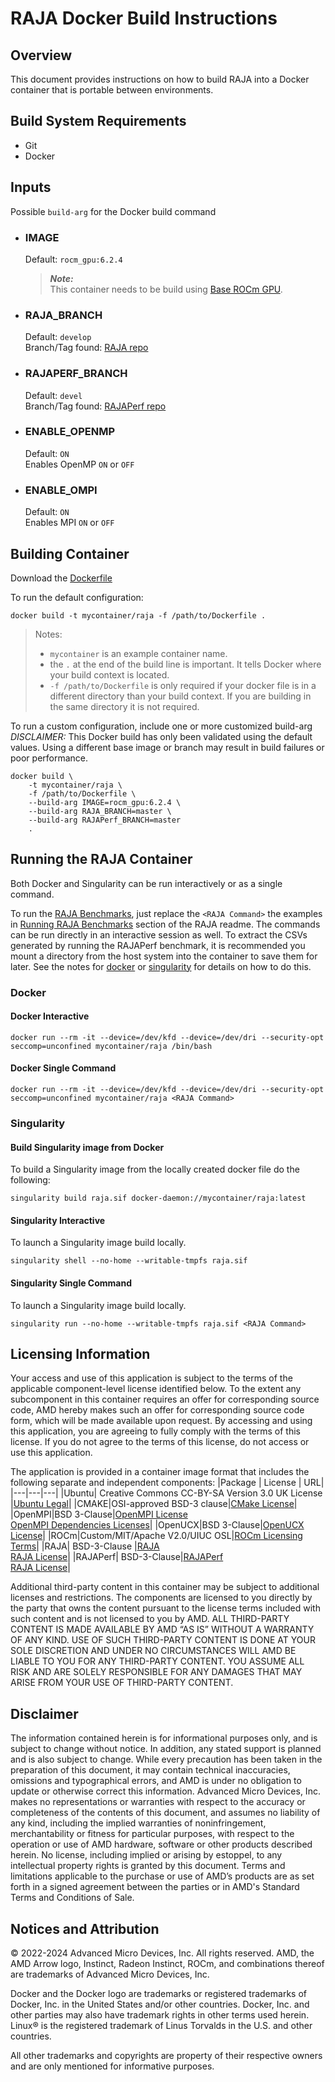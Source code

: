 # RAJA Docker Build Instructions 

## Overview
This document provides instructions on how to build RAJA into a Docker container that is portable between environments.

## Build System Requirements
- Git
- Docker

## Inputs
Possible `build-arg` for the Docker build command  

- ### IMAGE
    Default: `rocm_gpu:6.2.4`  
    > ***Note:***  
    >  This container needs to be build using [Base ROCm GPU](/base-gpu-mpi-rocm-docker/Dockerfile).

- ### RAJA_BRANCH
    Default: `develop`  
    Branch/Tag found: [RAJA repo]( https://github.com/LLNL/raja.git)

- ### RAJAPERF_BRANCH
    Default: `devel`  
    Branch/Tag found: [RAJAPerf repo]( https://github.com/LLNL/rajaperf.git)
- ### ENABLE_OPENMP
    Default: `ON`  
    Enables OpenMP `ON` or `OFF`

- ### ENABLE_OMPI
    Default: `ON`  
    Enables MPI `ON` or `OFF`


## Building Container
Download the [Dockerfile](/RAJA/docker/Dockerfile)

To run the default configuration:
```
docker build -t mycontainer/raja -f /path/to/Dockerfile . 
```
> Notes:  
>- `mycontainer` is an example container name.
>- the `.` at the end of the build line is important. It tells Docker where your build context is located.
>- `-f /path/to/Dockerfile` is only required if your docker file is in a different directory than your build context. If you are building in the same directory it is not required. 

To run a custom configuration, include one or more customized build-arg  
*DISCLAIMER:* This Docker build has only been validated using the default values. Using a different base image or branch may result in build failures or poor performance.  
```
docker build \
    -t mycontainer/raja \
    -f /path/to/Dockerfile \
    --build-arg IMAGE=rocm_gpu:6.2.4 \
    --build-arg RAJA_BRANCH=master \
    --build-arg RAJAPerf_BRANCH=master
    . 
```

## Running the RAJA Container
Both Docker and Singularity can be run interactively or as a single command.

To run the [RAJA Benchmarks](/raja/README.md#running-raja-benchmarks), just replace the `<RAJA Command>` the examples in [Running RAJA Benchmarks](/raja/README.md#running-raja-benchmarks) section of the RAJA readme. The commands can be run directly in an interactive session as well. To extract the CSVs generated by running the RAJAPerf benchmark, it is recommended you mount a directory from the host system into the container to save them for later. See the notes for [docker](/base-gpu-mpi-rocm-docker/README.md#docker) or [singularity](/base-gpu-mpi-rocm-docker/README.md#singularity) for details on how to do this. 

### Docker  
#### Docker Interactive
```
docker run --rm -it --device=/dev/kfd --device=/dev/dri --security-opt seccomp=unconfined mycontainer/raja /bin/bash
```
#### Docker Single Command
```
docker run --rm -it --device=/dev/kfd --device=/dev/dri --security-opt seccomp=unconfined mycontainer/raja <RAJA Command>
```

### Singularity  
#### Build Singularity image from Docker
To build a Singularity image from the locally created docker file do the following:
```
singularity build raja.sif docker-daemon://mycontainer/raja:latest
```

#### Singularity Interactive
To launch a Singularity image build locally.
```
singularity shell --no-home --writable-tmpfs raja.sif
```

#### Singularity Single Command
To launch a Singularity image build locally.
```
singularity run --no-home --writable-tmpfs raja.sif <RAJA Command>
```


## Licensing Information
Your access and use of this application is subject to the terms of the applicable component-level license identified below. To the extent any subcomponent in this container requires an offer for corresponding source code, AMD hereby makes such an offer for corresponding source code form, which will be made available upon request. By accessing and using this application, you are agreeing to fully comply with the terms of this license. If you do not agree to the terms of this license, do not access or use this application.

The application is provided in a container image format that includes the following separate and independent components:
|Package | License | URL|
|---|---|---|
|Ubuntu| Creative Commons CC-BY-SA Version 3.0 UK License |[Ubuntu Legal](https://ubuntu.com/legal)|
|CMAKE|OSI-approved BSD-3 clause|[CMake License](https://cmake.org/licensing/)|
|OpenMPI|BSD 3-Clause|[OpenMPI License](https://www-lb.open-mpi.org/community/license.php)<br /> [OpenMPI Dependencies Licenses](https://docs.open-mpi.org/en/v5.0.x/license/index.html)|
|OpenUCX|BSD 3-Clause|[OpenUCX License](https://openucx.org/license/)|
|ROCm|Custom/MIT/Apache V2.0/UIUC OSL|[ROCm Licensing Terms](https://rocm.docs.amd.com/en/latest/about/license.html)|
|RAJA| BSD-3-Clause |[RAJA](https://github.com/LLNL/raja)<br >[RAJA License](https://github.com/LLNL/raja?tab=BSD-3-Clause-1-ov-file#readme)|
|RAJAPerf| BSD-3-Clause|[RAJAPerf](https://github.com/LLNL/rajaperf)<br >[RAJA License](https://github.com/LLNL/rajaperf?tab=BSD-3-Clause-1-ov-file#readme)|


Additional third-party content in this container may be subject to additional licenses and restrictions. The components are licensed to you directly by the party that owns the content pursuant to the license terms included with such content and is not licensed to you by AMD. ALL THIRD-PARTY CONTENT IS MADE AVAILABLE BY AMD “AS IS” WITHOUT A WARRANTY OF ANY KIND. USE OF SUCH THIRD-PARTY CONTENT IS DONE AT YOUR SOLE DISCRETION AND UNDER NO CIRCUMSTANCES WILL AMD BE LIABLE TO YOU FOR ANY THIRD-PARTY CONTENT. YOU ASSUME ALL RISK AND ARE SOLELY RESPONSIBLE FOR ANY DAMAGES THAT MAY ARISE FROM YOUR USE OF THIRD-PARTY CONTENT.

## Disclaimer
The information contained herein is for informational purposes only, and is subject to change without notice. In addition, any stated support is planned and is also subject to change. While every precaution has been taken in the preparation of this document, it may contain technical inaccuracies, omissions and typographical errors, and AMD is under no obligation to update or otherwise correct this information. Advanced Micro Devices, Inc. makes no representations or warranties with respect to the accuracy or completeness of the contents of this document, and assumes no liability of any kind, including the implied warranties of noninfringement, merchantability or fitness for particular purposes, with respect to the operation or use of AMD hardware, software or other products described herein. No license, including implied or arising by estoppel, to any intellectual property rights is granted by this document. Terms and limitations applicable to the purchase or use of AMD’s products are as set forth in a signed agreement between the parties or in AMD's Standard Terms and Conditions of Sale.

## Notices and Attribution
© 2022-2024 Advanced Micro Devices, Inc. All rights reserved. AMD, the AMD Arrow logo, Instinct, Radeon Instinct, ROCm, and combinations thereof are trademarks of Advanced Micro Devices, Inc.

Docker and the Docker logo are trademarks or registered trademarks of Docker, Inc. in the United States and/or other countries. Docker, Inc. and other parties may also have trademark rights in other terms used herein. Linux® is the registered trademark of Linus Torvalds in the U.S. and other countries.

All other trademarks and copyrights are property of their respective owners and are only mentioned for informative purposes.
